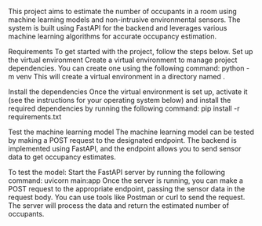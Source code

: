 This project aims to estimate the number of occupants in a room using machine learning models and non-intrusive environmental sensors. The system is built using FastAPI for the backend and leverages various machine learning algorithms for accurate occupancy estimation.

Requirements
To get started with the project, follow the steps below.
Set up the virtual environment
Create a virtual environment to manage project dependencies. You can create one using the following command: python -m venv <your-env-name>
This will create a virtual environment in a directory named <your-env-name>.

Install the dependencies
Once the virtual environment is set up, activate it (see the instructions for your operating system below) and install the required dependencies by running the following command:
pip install -r requirements.txt

Test the machine learning model
The machine learning model can be tested by making a POST request to the designated endpoint. The backend is implemented using FastAPI, and the endpoint allows you to send sensor data to get occupancy estimates.

To test the model:
Start the FastAPI server by running the following command:
uvicorn main:app
Once the server is running, you can make a POST request to the appropriate endpoint, passing the sensor data in the request body. You can use tools like Postman or curl to send the request.
The server will process the data and return the estimated number of occupants.
